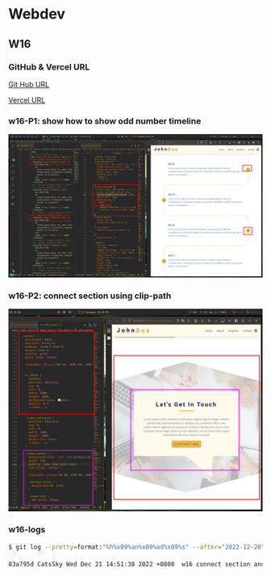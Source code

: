 # Webdev

## W16

### GitHub & Vercel URL

[Git Hub URL](https://github.com/CatsSky/1111-web-demo-410418064)

[Vercel URL](https://1111-web-demo-410418064.vercel.app/demo/w16/index.html)

### w16-P1: show how to show odd number timeline

![p1](w16-1.png)

### w16-P2: connect section using clip-path

![p2](./w16-2.png)


### w16-logs

```sh
$ git log --pretty=format:"%h%x09%an%x09%ad%x09%s" --after="2022-12-20"

83a795d CatsSky Wed Dec 21 14:51:38 2022 +0800  w16 connect section and timeline
```
